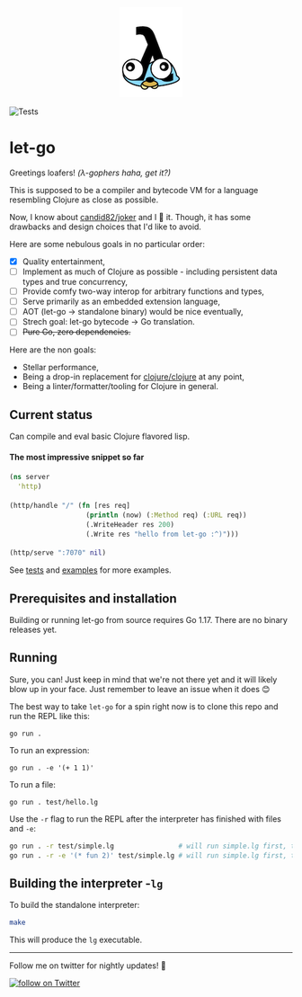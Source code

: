 <!--suppress ALL -->
<p align="center">
<img src="meta/logo.png" alt="Squishy loafer" title="Squishy loafer of let-go" />
</p>


![Tests](https://github.com/nooga/let-go/actions/workflows/go.yml/badge.svg)

# let-go

Greetings loafers! *(λ-gophers haha, get it?)*

This is supposed to be a compiler and bytecode VM for a language resembling Clojure as close as possible.

Now, I know about [candid82/joker](https://github.com/candid82/joker) and I 💛 it. Though, it has some 
drawbacks and design choices that I'd like to avoid.

Here are some nebulous goals in no particular order:
- [x] Quality entertainment,
- [ ] Implement as much of Clojure as possible - including persistent data types and true concurrency,
- [ ] Provide comfy two-way interop for arbitrary functions and types,
- [ ] Serve primarily as an embedded extension language,
- [ ] AOT (let-go -> standalone binary) would be nice eventually, 
- [ ] Strech goal: let-go bytecode -> Go translation.
- [ ] ~~Pure Go, zero dependencies.~~ 

Here are the non goals:
- Stellar performance,
- Being a drop-in replacement for [clojure/clojure](https://github.com/clojure/clojure) at any point,
- Being a linter/formatter/tooling for Clojure in general.

## Current status 

Can compile and eval basic Clojure flavored lisp.

#### The most impressive snippet so far

```clojure
(ns server
  'http)

(http/handle "/" (fn [res req]
                   (println (now) (:Method req) (:URL req))
                   (.WriteHeader res 200)
                   (.Write res "hello from let-go :^)")))

(http/serve ":7070" nil)
```

See [tests](https://github.com/nooga/let-go/tree/main/test) and [examples](https://github.com/nooga/let-go/tree/main/examples) for more examples. 

## Prerequisites and installation

Building or running let-go from source requires Go 1.17. There are no binary releases yet.

## Running

Sure, you can! Just keep in mind that we're not there yet and it will likely blow up in your 
face. Just remember to leave an issue when it does 😊

The best way to take `let-go` for a spin right now is to clone this repo and run the REPL like this:

```
go run . 
```

To run an expression:

```
go run . -e '(+ 1 1)'
```

To run a file:

```
go run . test/hello.lg
```

Use the `-r` flag to run the REPL after the interpreter has finished with files and `-e`:

```bash
go run . -r test/simple.lg                # will run simple.lg first, then open up a REPL
go run . -r -e '(* fun 2)' test/simple.lg # will run simple.lg first, then (* fun 2) and REPL 
```

## Building the interpreter -`lg`

To build the standalone interpreter:
```bash
make
```

This will produce the `lg` executable.

---
Follow me on twitter for nightly updates! 🌙

<a href="https://twitter.com/intent/follow?screen_name=mgasperowicz">
<img src="https://img.shields.io/twitter/follow/mgasperowicz?style=social&logo=twitter"
alt="follow on Twitter"></a>
